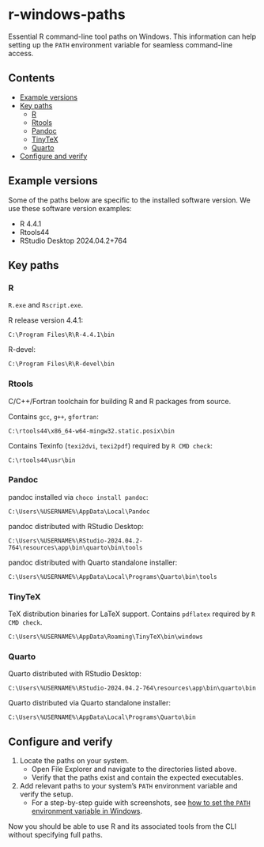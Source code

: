
<!-- Render README.Rmd. Then open README.md and use VS Code (Markdown All in One) to create/update TOC. -->

# r-windows-paths

Essential R command-line tool paths on Windows. This information can
help setting up the `PATH` environment variable for seamless
command-line access.

## Contents

- [Example versions](#example-versions)
- [Key paths](#key-paths)
  - [R](#r)
  - [Rtools](#rtools)
  - [Pandoc](#pandoc)
  - [TinyTeX](#tinytex)
  - [Quarto](#quarto)
- [Configure and verify](#configure-and-verify)

## Example versions

Some of the paths below are specific to the installed software version.
We use these software version examples:

- R 4.4.1
- Rtools44
- RStudio Desktop 2024.04.2+764

## Key paths

### R

`R.exe` and `Rscript.exe`.

R release version 4.4.1:

``` batchfile
C:\Program Files\R\R-4.4.1\bin
```

R-devel:

``` batchfile
C:\Program Files\R\R-devel\bin
```

### Rtools

C/C++/Fortran toolchain for building R and R packages from source.

Contains `gcc`, `g++`, `gfortran`:

``` batchfile
C:\rtools44\x86_64-w64-mingw32.static.posix\bin
```

Contains Texinfo (`texi2dvi`, `texi2pdf`) required by `R CMD check`:

``` batchfile
C:\rtools44\usr\bin
```

### Pandoc

pandoc installed via `choco install pandoc`:

``` batchfile
C:\Users\%USERNAME%\AppData\Local\Pandoc
```

pandoc distributed with RStudio Desktop:

``` batchfile
C:\Users\%USERNAME%\RStudio-2024.04.2-764\resources\app\bin\quarto\bin\tools
```

pandoc distributed with Quarto standalone installer:

``` batchfile
C:\Users\%USERNAME%\AppData\Local\Programs\Quarto\bin\tools
```

### TinyTeX

TeX distribution binaries for LaTeX support. Contains `pdflatex`
required by `R CMD check`.

``` batchfile
C:\Users\%USERNAME%\AppData\Roaming\TinyTeX\bin\windows
```

### Quarto

Quarto distributed with RStudio Desktop:

``` batchfile
C:\Users\%USERNAME%\RStudio-2024.04.2-764\resources\app\bin\quarto\bin
```

Quarto distributed via Quarto standalone installer:

``` batchfile
C:\Users\%USERNAME%\AppData\Local\Programs\Quarto\bin
```

## Configure and verify

1.  Locate the paths on your system.
    - Open File Explorer and navigate to the directories listed above.
    - Verify that the paths exist and contain the expected executables.
2.  Add relevant paths to your system’s `PATH` environment variable and
    verify the setup.
    - For a step-by-step guide with screenshots, see [how to set the
      `PATH` environment variable in Windows](path.md).

Now you should be able to use R and its associated tools from the CLI
without specifying full paths.
